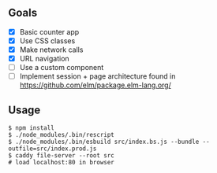 ## Goals

- [x] Basic counter app
- [x] Use CSS classes
- [x] Make network calls
- [x] URL navigation
- [ ] Use a custom component
- [ ] Implement session + page architecture found in https://github.com/elm/package.elm-lang.org/

## Usage

```
$ npm install
$ ./node_modules/.bin/rescript
$ ./node_modules/.bin/esbuild src/index.bs.js --bundle --outfile=src/index.prod.js
$ caddy file-server --root src
# load localhost:80 in browser
```
